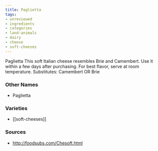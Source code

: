 ```yaml
---
title: Paglietta
tags:
- unreviewed
- ingredients
- categories
- land-animals
- dairy
- cheese
- soft-cheeses
---
```

Paglietta This soft Italian cheese resembles Brie and Camembert. Use it within a few days after purchasing. For best flavor, serve at room temperature. Substitutes: Camembert OR Brie

### Other Names

* Paglietta

### Varieties

* [[soft-cheeses]]

### Sources
* http://foodsubs.com/Chesoft.html
